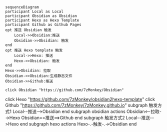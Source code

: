 
```mermaid
sequenceDiagram
participant Local as Local
participant Obsidian as Obsidian
participant Hexo as Hexo Template
participant Github as Github Pages
opt 推送 Obsidian 触发
	Local->>Obsidian:推送
	Obsidian->>Obsidian: 触发
end
opt 推送 Hexo template 触发
	Local->>Hexo: 推送
	Hexo->>Obsidian: 触发
end
Hexo->>Obsidian: 拉取
Obsidian->>Obsidian:生成静态文件
Obsidian->>Github:推送
```
	click Obsidian "https://github.com/7zMonkey/Obsidian"
click Hexo "https://github.com/7zMonkey/obsidian2hexo-template"
click Github "https://github.com/7zMonkey/7zMonkey.github.io"
subgraph 触发方式1
Local--推送-->Obsidian
end
subgraph obsidian actions
Obsidian<--拉取-->Hexo
Obsidian==推送==>Github
end
subgraph 触发方式2
Local--推送-->Hexo
end
subgraph hexo actions
Hexo-.-触发-.->Obsidian
end